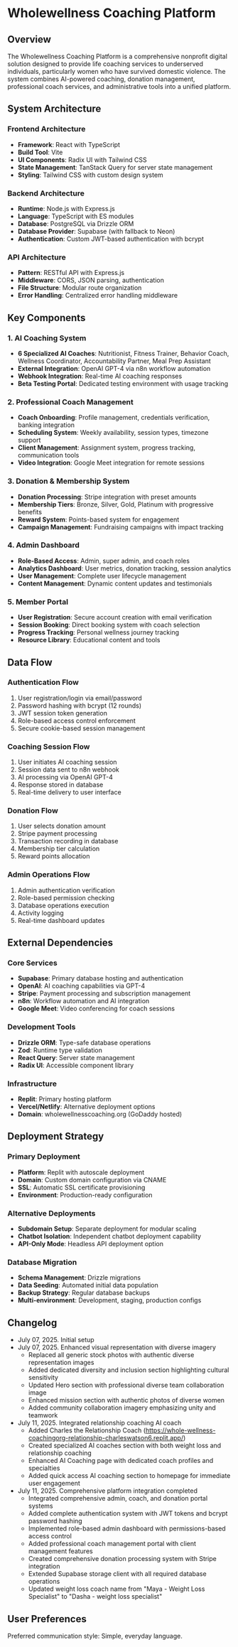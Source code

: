 # Wholewellness Coaching Platform

## Overview

The Wholewellness Coaching Platform is a comprehensive nonprofit digital solution designed to provide life coaching services to underserved individuals, particularly women who have survived domestic violence. The system combines AI-powered coaching, donation management, professional coach services, and administrative tools into a unified platform.

## System Architecture

### Frontend Architecture
- **Framework**: React with TypeScript
- **Build Tool**: Vite
- **UI Components**: Radix UI with Tailwind CSS
- **State Management**: TanStack Query for server state management
- **Styling**: Tailwind CSS with custom design system

### Backend Architecture
- **Runtime**: Node.js with Express.js
- **Language**: TypeScript with ES modules
- **Database**: PostgreSQL via Drizzle ORM
- **Database Provider**: Supabase (with fallback to Neon)
- **Authentication**: Custom JWT-based authentication with bcrypt

### API Architecture
- **Pattern**: RESTful API with Express.js
- **Middleware**: CORS, JSON parsing, authentication
- **File Structure**: Modular route organization
- **Error Handling**: Centralized error handling middleware

## Key Components

### 1. AI Coaching System
- **6 Specialized AI Coaches**: Nutritionist, Fitness Trainer, Behavior Coach, Wellness Coordinator, Accountability Partner, Meal Prep Assistant
- **External Integration**: OpenAI GPT-4 via n8n workflow automation
- **Webhook Integration**: Real-time AI coaching responses
- **Beta Testing Portal**: Dedicated testing environment with usage tracking

### 2. Professional Coach Management
- **Coach Onboarding**: Profile management, credentials verification, banking integration
- **Scheduling System**: Weekly availability, session types, timezone support
- **Client Management**: Assignment system, progress tracking, communication tools
- **Video Integration**: Google Meet integration for remote sessions

### 3. Donation & Membership System
- **Donation Processing**: Stripe integration with preset amounts
- **Membership Tiers**: Bronze, Silver, Gold, Platinum with progressive benefits
- **Reward System**: Points-based system for engagement
- **Campaign Management**: Fundraising campaigns with impact tracking

### 4. Admin Dashboard
- **Role-Based Access**: Admin, super admin, and coach roles
- **Analytics Dashboard**: User metrics, donation tracking, session analytics
- **User Management**: Complete user lifecycle management
- **Content Management**: Dynamic content updates and testimonials

### 5. Member Portal
- **User Registration**: Secure account creation with email verification
- **Session Booking**: Direct booking system with coach selection
- **Progress Tracking**: Personal wellness journey tracking
- **Resource Library**: Educational content and tools

## Data Flow

### Authentication Flow
1. User registration/login via email/password
2. Password hashing with bcrypt (12 rounds)
3. JWT session token generation
4. Role-based access control enforcement
5. Secure cookie-based session management

### Coaching Session Flow
1. User initiates AI coaching session
2. Session data sent to n8n webhook
3. AI processing via OpenAI GPT-4
4. Response stored in database
5. Real-time delivery to user interface

### Donation Flow
1. User selects donation amount
2. Stripe payment processing
3. Transaction recording in database
4. Membership tier calculation
5. Reward points allocation

### Admin Operations Flow
1. Admin authentication verification
2. Role-based permission checking
3. Database operations execution
4. Activity logging
5. Real-time dashboard updates

## External Dependencies

### Core Services
- **Supabase**: Primary database hosting and authentication
- **OpenAI**: AI coaching capabilities via GPT-4
- **Stripe**: Payment processing and subscription management
- **n8n**: Workflow automation and AI integration
- **Google Meet**: Video conferencing for coach sessions

### Development Tools
- **Drizzle ORM**: Type-safe database operations
- **Zod**: Runtime type validation
- **React Query**: Server state management
- **Radix UI**: Accessible component library

### Infrastructure
- **Replit**: Primary hosting platform
- **Vercel/Netlify**: Alternative deployment options
- **Domain**: wholewellnesscoaching.org (GoDaddy hosted)

## Deployment Strategy

### Primary Deployment
- **Platform**: Replit with autoscale deployment
- **Domain**: Custom domain configuration via CNAME
- **SSL**: Automatic SSL certificate provisioning
- **Environment**: Production-ready configuration

### Alternative Deployments
- **Subdomain Setup**: Separate deployment for modular scaling
- **Chatbot Isolation**: Independent chatbot deployment capability
- **API-Only Mode**: Headless API deployment option

### Database Migration
- **Schema Management**: Drizzle migrations
- **Data Seeding**: Automated initial data population
- **Backup Strategy**: Regular database backups
- **Multi-environment**: Development, staging, production configs

## Changelog

- July 07, 2025. Initial setup
- July 07, 2025. Enhanced visual representation with diverse imagery
  - Replaced all generic stock photos with authentic diverse representation images
  - Added dedicated diversity and inclusion section highlighting cultural sensitivity
  - Updated Hero section with professional diverse team collaboration image
  - Enhanced mission section with authentic photos of diverse women
  - Added community collaboration imagery emphasizing unity and teamwork
- July 11, 2025. Integrated relationship coaching AI coach
  - Added Charles the Relationship Coach (https://whole-wellness-coachingorg-relationship-charleswatson6.replit.app/)
  - Created specialized AI coaches section with both weight loss and relationship coaching
  - Enhanced AI Coaching page with dedicated coach profiles and specialties
  - Added quick access AI coaching section to homepage for immediate user engagement
- July 11, 2025. Comprehensive platform integration completed
  - Integrated comprehensive admin, coach, and donation portal systems
  - Added complete authentication system with JWT tokens and bcrypt password hashing
  - Implemented role-based admin dashboard with permissions-based access control
  - Added professional coach management portal with client management features
  - Created comprehensive donation processing system with Stripe integration
  - Extended Supabase storage client with all required database operations
  - Updated weight loss coach name from "Maya - Weight Loss Specialist" to "Dasha - weight loss specialist"

## User Preferences

Preferred communication style: Simple, everyday language.